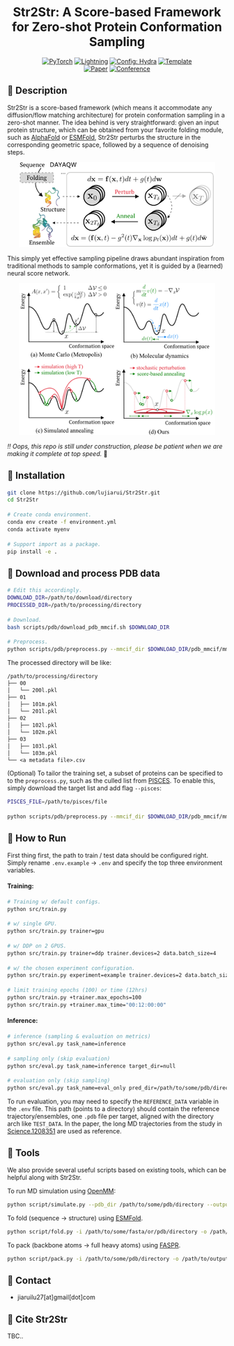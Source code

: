 
<div align="center">

# Str2Str: A Score-based Framework for Zero-shot Protein Conformation Sampling

<a href="https://pytorch.org/get-started/locally/"><img alt="PyTorch" src="https://img.shields.io/badge/PyTorch-ee4c2c?logo=pytorch&logoColor=white"></a>
<a href="https://pytorchlightning.ai/"><img alt="Lightning" src="https://img.shields.io/badge/-Lightning-792ee5?logo=pytorchlightning&logoColor=white"></a>
<a href="https://hydra.cc/"><img alt="Config: Hydra" src="https://img.shields.io/badge/Config-Hydra-89b8cd"></a>
<a href="https://github.com/ashleve/lightning-hydra-template"><img alt="Template" src="https://img.shields.io/badge/-Lightning--Hydra--Template-017F2F?style=flat&logo=github&labelColor=gray"></a><br>
[![Paper](http://img.shields.io/badge/paper-OpenReview-B31B1B.svg)](https://openreview.net/forum?id=C4BikKsgmK)
[![Conference](http://img.shields.io/badge/ICLR-2024-4b44ce.svg)](https://iclr.cc/Conferences/2024)

</div>


## 📜 Description

Str2Str is a score-based framework (which means it accommodate any diffusion/flow matching architecture) for protein conformation sampling in a zero-shot manner. The idea behind is very straightforward: given an input protein structure, which can be obtained from your favorite folding module, such as [AlphaFold](https://www.nature.com/articles/s41586-021-03819-2) or [ESMFold](https://www.science.org/doi/10.1126/science.ade2574), Str2Str perturbs the structure in the corresponding geometric space, followed by a sequence of denoising steps.  

<p align="center">
<img src="assets/inference.png" width="450"/>
</p>

This simply yet effective sampling pipeline draws abundant inspiration from traditional methods to sample conformations, yet it is guided by a (learned) neural score network.


<p align="center">
<img src="assets/illus.png" width="450"/>
</p>


*!! Oops, this repo is still under construction, please be patient when we are making it complete at top speed.* 🥰


## 🚀 Installation
```sh
git clone https://github.com/lujiarui/Str2Str.git
cd Str2Str

# Create conda environment.
conda env create -f environment.yml
conda activate myenv

# Support import as a package.
pip install -e .
```

## 🧪 Download and process PDB data

```sh
# Edit this accordingly.
DOWNLOAD_DIR=/path/to/download/directory
PROCESSED_DIR=/path/to/processing/directory

# Download.
bash scripts/pdb/download_pdb_mmcif.sh $DOWNLOAD_DIR

# Preprocess.
python scripts/pdb/preprocess.py --mmcif_dir $DOWNLOAD_DIR/pdb_mmcif/mmcif_files --output_dir $PROCESSED_DIR
```

The processed directory will be like:
```
/path/to/processing/directory
├── 00
│   └── 200l.pkl
├── 01
│   ├── 101m.pkl
│   └── 201l.pkl
├── 02
│   ├── 102l.pkl
│   └── 102m.pkl
├── 03
│   ├── 103l.pkl
│   └── 103m.pkl
└── <a metadata file>.csv
```

(Optional) To tailor the training set, a subset of proteins can be specified to to the `preprocess.py`, such as the culled list from [PISCES](https://dunbrack.fccc.edu/pisces/). To enable this, simply download the target list and add flag `--pisces`:
```sh
PISCES_FILE=/path/to/pisces/file

python scripts/pdb/preprocess.py --mmcif_dir $DOWNLOAD_DIR/pdb_mmcif/mmcif_files --output_dir $PROCESSED_DIR --pisces $PISCES_FILE
```



## 🔨 How to Run

First thing first, the path to train / test data should be configured right. Simply rename `.env.example` -> `.env` and specify the top three environment variables.

#### Training:
```sh
# Training w/ default configs.
python src/train.py

# w/ single GPU.
python src/train.py trainer=gpu

# w/ DDP on 2 GPUS. 
python src/train.py trainer=ddp trainer.devices=2 data.batch_size=4

# w/ the chosen experiment configuration.
python src/train.py experiment=example trainer.devices=2 data.batch_size=4

# limit training epochs (100) or time (12hrs)
python src/train.py +trainer.max_epochs=100
python src/train.py +trainer.max_time="00:12:00:00"
```

#### Inference:

```sh
# inference (sampling & evaluation on metrics)
python src/eval.py task_name=inference

# sampling only (skip evaluation)
python src/eval.py task_name=inference target_dir=null

# evaluation only (skip sampling)
python src/eval.py task_name=eval_only pred_dir=/path/to/some/pdb/directory
```

To run evaluation, you may need to specify the `REFERENCE_DATA` variable in the `.env` file. This path (points to a directory) should contain the reference trajectory/ensembles, one `.pdb` file per target, aligned with the directory arch like `TEST_DATA`. In the paper, the long MD trajectories from the study in [Science.1208351](https://www.science.org/doi/abs/10.1126/science.1208351) are used as reference.

## 🍪 Tools

We also provide several useful scripts based on existing tools, which can be helpful along with Str2Str.

To run MD simulation using [OpenMM](https://github.com/openmm/openmm):
```bash
python script/simulate.py --pdb_dir /path/to/some/pdb/directory --output_dir /path/to/output/directory
```

To fold (sequence -> structure) using [ESMFold](https://github.com/facebookresearch/esm).
```bash
python script/fold.py -i /path/to/some/fasta/or/pdb/directory -o /path/to/output/directory
```

To pack (backbone atoms -> full heavy atoms) using [FASPR](https://github.com/tommyhuangthu/FASPR).
```bash
python script/pack.py -i /path/to/some/pdb/directory -o /path/to/output/directory --n_cpu 4
```


## 📧 Contact

- jiaruilu27[at]gmail[dot]com



## 📝 Cite Str2Str

TBC..